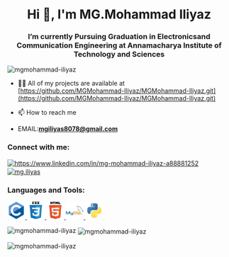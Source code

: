 <h1 align="center">Hi 👋, I'm MG.Mohammad Iliyaz</h1>
<h3 align="center">I’m currently Pursuing Graduation in Electronicsand Communication Engineering at Annamacharya Institute of Technology and Sciences</h3>

<p align="left"> <img src="https://komarev.com/ghpvc/?username=mgmohammad-iliyaz&label=Profile%20views&color=0e75b6&style=flat" alt="mgmohammad-iliyaz" /> </p>


- 👨‍💻 All of my projects are available at [https://github.com/MGMohammad-Iliyaz/MGMohammad-Iliyaz.git](https://github.com/MGMohammad-Iliyaz/MGMohammad-Iliyaz.git)

- 📫 How to reach me
- EMAIL:**mgiliyas8078@gmail.com**


<h3 align="left">Connect with me:</h3>
<p align="left">
<a href="https://linkedin.com/in/https://www.linkedin.com/in/mg-mohammad-iliyaz-a88881252" target="blank"><img align="center" src="https://raw.githubusercontent.com/rahuldkjain/github-profile-readme-generator/master/src/images/icons/Social/linked-in-alt.svg" alt="https://www.linkedin.com/in/mg-mohammad-iliyaz-a88881252" height="30" width="40" /></a>
<a href="https://instagram.com/mg.iliyas" target="blank"><img align="center" src="https://raw.githubusercontent.com/rahuldkjain/github-profile-readme-generator/master/src/images/icons/Social/instagram.svg" alt="mg.iliyas" height="30" width="40" /></a>
</p>

<h3 align="left">Languages and Tools:</h3>
<p align="left"> <a href="https://www.cprogramming.com/" target="_blank" rel="noreferrer"> <img src="https://raw.githubusercontent.com/devicons/devicon/master/icons/c/c-original.svg" alt="c" width="40" height="40"/> </a> <a href="https://www.w3schools.com/css/" target="_blank" rel="noreferrer"> <img src="https://raw.githubusercontent.com/devicons/devicon/master/icons/css3/css3-original-wordmark.svg" alt="css3" width="40" height="40"/> </a> <a href="https://www.w3.org/html/" target="_blank" rel="noreferrer"> <img src="https://raw.githubusercontent.com/devicons/devicon/master/icons/html5/html5-original-wordmark.svg" alt="html5" width="40" height="40"/> </a> <a href="https://www.mysql.com/" target="_blank" rel="noreferrer"> <img src="https://raw.githubusercontent.com/devicons/devicon/master/icons/mysql/mysql-original-wordmark.svg" alt="mysql" width="40" height="40"/> </a> <a href="https://www.python.org" target="_blank" rel="noreferrer"> <img src="https://raw.githubusercontent.com/devicons/devicon/master/icons/python/python-original.svg" alt="python" width="40" height="40"/> </a> </p>

<p><img align="left" src="https://github-readme-stats.vercel.app/api/top-langs?username=mgmohammad-iliyaz&show_icons=true&locale=en&layout=compact" alt="mgmohammad-iliyaz" /></p>

<p>&nbsp;<img align="center" src="https://github-readme-stats.vercel.app/api?username=mgmohammad-iliyaz&show_icons=true&locale=en" alt="mgmohammad-iliyaz" /></p>

<p><img align="center" src="https://github-readme-streak-stats.herokuapp.com/?user=mgmohammad-iliyaz&" alt="mgmohammad-iliyaz" /></p>

